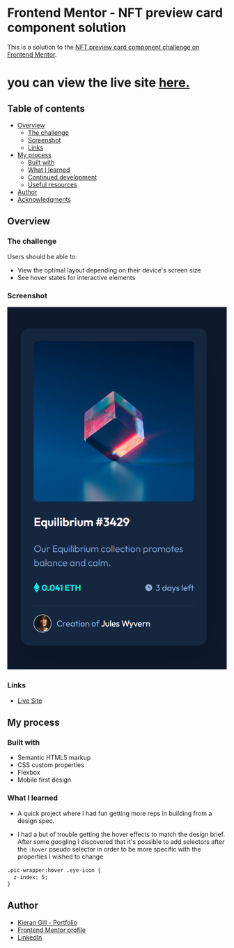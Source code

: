 # Frontend Mentor - NFT preview card component solution

This is a solution to the [NFT preview card component challenge on Frontend Mentor](https://www.frontendmentor.io/challenges/nft-preview-card-component-SbdUL_w0U).

# you can view the live site [here.](https://kieranwebdev.github.io/FEMentor-NFTcomponent/)

## Table of contents

- [Overview](#overview)
  - [The challenge](#the-challenge)
  - [Screenshot](#screenshot)
  - [Links](#links)
- [My process](#my-process)
  - [Built with](#built-with)
  - [What I learned](#what-i-learned)
  - [Continued development](#continued-development)
  - [Useful resources](#useful-resources)
- [Author](#author)
- [Acknowledgments](#acknowledgments)

## Overview

### The challenge

Users should be able to:

- View the optimal layout depending on their device's screen size
- See hover states for interactive elements

### Screenshot

![](./images/screenshot.png)

### Links

- [Live Site](https://kieranwebdev.github.io/FEMentor-NFTcomponent/)

## My process

### Built with

- Semantic HTML5 markup
- CSS custom properties
- Flexbox
- Mobile first design

### What I learned

- A quick project where I had fun getting more reps in building from a design spec.

- I had a but of trouble getting the hover effects to match the design brief. After some googling I discovered that it's possible to add selectors after the `:hover` pseudo selector in order to be more specific with the properties I wished to change

```
.pic-wrapper:hover .eye-icon {
  z-index: 5;
}
```

## Author

- [Kieran Gill - Portfolio ](https://kieran-gill-portfolio.netlify.app/)
- [Frontend Mentor profile](hhttps://www.frontendmentor.io/profile/KieranWebDev)
- [LinkedIn](www.linkedin.com/in/kieran-gill)

